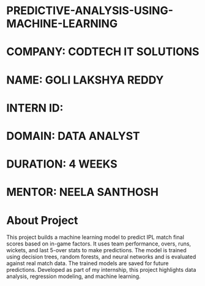 # PREDICTIVE-ANALYSIS-USING-MACHINE-LEARNING
# COMPANY: CODTECH IT SOLUTIONS
# NAME: GOLI LAKSHYA REDDY
# INTERN ID:
# DOMAIN: DATA ANALYST
# DURATION: 4 WEEKS
# MENTOR: NEELA SANTHOSH
# About Project
This project builds a machine learning model to predict IPL match final scores based on in-game factors. It uses team performance, overs, runs, wickets, and last 5-over stats to make predictions. The model is trained using decision trees, random forests, and neural networks and is evaluated against real match data. The trained models are saved for future predictions. Developed as part of my internship, this project highlights data analysis, regression modeling, and machine learning. 
